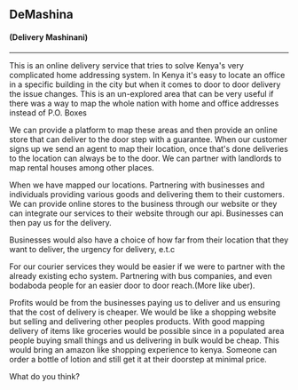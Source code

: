 ## DeMashina 
#### (Delivery Mashinani)
---
This is an online delivery service that tries to solve Kenya's very complicated home addressing system.
In Kenya it's easy to locate an office in a specific building in the city but when it comes to door to door delivery the issue changes.
This is an un-explored area that can be very useful if there was a way to map the whole nation with home and office addresses instead of P.O. Boxes

We can provide a platform to map these areas and then provide an online store that can deliver to the door step with a guarantee.
When our customer signs up we send an agent to map their location, once that's done deliveries to the location can always be to the door.
We can partner with landlords to map rental houses among other places. 

When we have mapped our locations. Partnering with businesses and individuals providing various goods and delivering them to their customers.
We can provide online stores to the business through our website or they can integrate our services to their website through our api.
Businesses can then pay us for the delivery.

Businesses would also have a choice of how far from their location that they want to deliver, the urgency for delivery, e.t.c

For our courier services they would be easier if we were to partner with the already existing echo system.
Partnering with bus companies, and even bodaboda people for an easier door to door reach.(More like uber).

Profits would be from the businesses paying us to deliver and us ensuring that the cost of delivery is cheaper.
We would be like a shopping website but selling and delivering other peoples products.
With good mapping delivery of items like groceries would be possible since in a populated area people buying small things and us delivering in bulk would be cheap.
This would bring an amazon like shopping experience to kenya. 
Someone can order a bottle of lotion and still get it at their doorstep at minimal price.

<!--> What do you think?</-->
